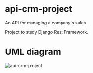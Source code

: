 # api-crm-project

An API for managing a company's sales.

Project to study Django Rest Framework.

# UML diagram
![api-crm-project](https://user-images.githubusercontent.com/105166358/229515216-78c7b98c-3901-46d4-ae7f-61234647fecc.png)
